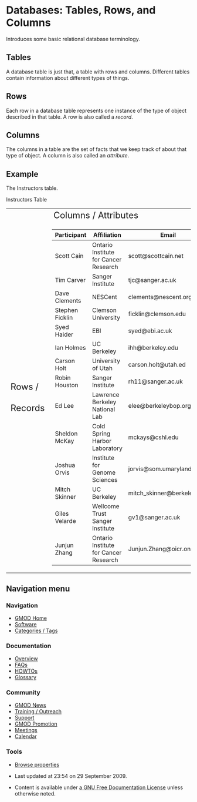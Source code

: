 



<span id="top"></span>




# <span dir="auto">Databases: Tables, Rows, and Columns</span>









Introduces some basic relational database terminology.

## <span id="Tables" class="mw-headline">Tables</span>

A database table is just that, a table with rows and columns. Different
tables contain information about different types of things.

## <span id="Rows" class="mw-headline">Rows</span>

Each row in a database table represents one instance of the type of
object described in that table. A row is also called a *record*.

## <span id="Columns" class="mw-headline">Columns</span>

The columns in a table are the set of facts that we keep track of about
that type of object. A column is also called an *attribute*.

## <span id="Example" class="mw-headline">Example</span>

The Instructors table.



Instructors Table


<table data-cellpadding="10" data-cellspacing="0">
<colgroup>
<col style="width: 50%" />
<col style="width: 50%" />
</colgroup>
<tbody>
<tr class="odd">
<td></td>
<td style="font-size: 150%">Columns / Attributes</td>
</tr>
<tr class="even">
<td style="font-size: 150%">Rows /<br />
<br />
Records</td>
<td><table class="wikitable sortable">
<thead>
<tr class="header">
<th>Participant</th>
<th>Affiliation</th>
<th>Email</th>
</tr>
</thead>
<tbody>
<tr class="odd">
<td>Scott Cain</td>
<td>Ontario Institute for Cancer Research</td>
<td>scott@scottcain.net</td>
</tr>
<tr class="even">
<td>Tim Carver</td>
<td>Sanger Institute</td>
<td>tjc@sanger.ac.uk</td>
</tr>
<tr class="odd">
<td>Dave Clements</td>
<td>NESCent</td>
<td>clements@nescent.org</td>
</tr>
<tr class="even">
<td>Stephen Ficklin</td>
<td>Clemson University</td>
<td>ficklin@clemson.edu</td>
</tr>
<tr class="odd">
<td>Syed Haider</td>
<td>EBI</td>
<td>syed@ebi.ac.uk</td>
</tr>
<tr class="even">
<td>Ian Holmes</td>
<td>UC Berkeley</td>
<td>ihh@berkeley.edu</td>
</tr>
<tr class="odd">
<td>Carson Holt</td>
<td>University of Utah</td>
<td>carson.holt@utah.ed</td>
</tr>
<tr class="even">
<td>Robin Houston</td>
<td>Sanger Institute</td>
<td>rh11@sanger.ac.uk</td>
</tr>
<tr class="odd">
<td>Ed Lee</td>
<td>Lawrence Berkeley National Lab</td>
<td>elee@berkeleybop.org</td>
</tr>
<tr class="even">
<td>Sheldon McKay</td>
<td>Cold Spring Harbor Laboratory</td>
<td>mckays@cshl.edu</td>
</tr>
<tr class="odd">
<td>Joshua Orvis</td>
<td>Institute for Genome Sciences</td>
<td>jorvis@som.umaryland.edu</td>
</tr>
<tr class="even">
<td>Mitch Skinner</td>
<td>UC Berkeley</td>
<td>mitch_skinner@berkeley.edu</td>
</tr>
<tr class="odd">
<td>Giles Velarde</td>
<td>Wellcome Trust Sanger Institute</td>
<td>gv1@sanger.ac.uk</td>
</tr>
<tr class="even">
<td>Junjun Zhang</td>
<td>Ontario Institute for Cancer Research</td>
<td>Junjun.Zhang@oicr.on.ca</td>
</tr>
</tbody>
</table></td>
</tr>
</tbody>
</table>







## Navigation menu









### Navigation



- <span id="n-GMOD-Home">[GMOD Home](Main_Page)</span>
- <span id="n-Software">[Software](GMOD_Components)</span>
- <span id="n-Categories-.2F-Tags">[Categories /
  Tags](Categories)</span>




### Documentation



- <span id="n-Overview">[Overview](Overview)</span>
- <span id="n-FAQs">[FAQs](Category%3AFAQ)</span>
- <span id="n-HOWTOs">[HOWTOs](Category%3AHOWTO)</span>
- <span id="n-Glossary">[Glossary](Glossary)</span>




### Community



- <span id="n-GMOD-News">[GMOD News](GMOD_News)</span>
- <span id="n-Training-.2F-Outreach">[Training /
  Outreach](Training_and_Outreach)</span>
- <span id="n-Support">[Support](Support)</span>
- <span id="n-GMOD-Promotion">[GMOD Promotion](GMOD_Promotion)</span>
- <span id="n-Meetings">[Meetings](Meetings)</span>
- <span id="n-Calendar">[Calendar](Calendar)</span>




### Tools

- <span id="t-smwbrowselink"><a href="Special%253ABrowse/Databases%3A_Tables,_Rows,_and_Columns"
  rel="smw-browse">Browse properties</a></span>



- <span id="footer-info-lastmod">Last updated at 23:54 on 29 September
  2009.</span>
<!-- - <span id="footer-info-viewcount">62,390 page views.</span> -->
- <span id="footer-info-copyright">Content is available under
  <a href="http://www.gnu.org/licenses/fdl-1.3.html" class="external"
  rel="nofollow">a GNU Free Documentation License</a> unless otherwise
  noted.</span>

<!-- -->



<!-- -->




